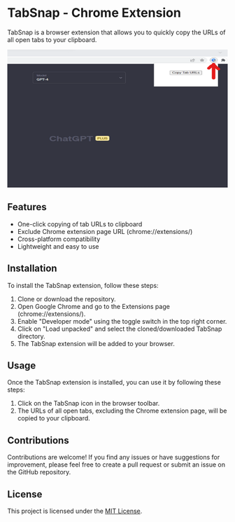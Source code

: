 # TabSnap - Chrome Extension

TabSnap is a browser extension that allows you to quickly copy the URLs of all open tabs to your clipboard.

![TabSnap Screenshot](screenshot.png)


## Features

- One-click copying of tab URLs to clipboard
- Exclude Chrome extension page URL (chrome://extensions/)
- Cross-platform compatibility
- Lightweight and easy to use

## Installation

To install the TabSnap extension, follow these steps:

1. Clone or download the repository.
2. Open Google Chrome and go to the Extensions page (chrome://extensions/).
3. Enable "Developer mode" using the toggle switch in the top right corner.
4. Click on "Load unpacked" and select the cloned/downloaded TabSnap directory.
5. The TabSnap extension will be added to your browser.

## Usage

Once the TabSnap extension is installed, you can use it by following these steps:

1. Click on the TabSnap icon in the browser toolbar.
2. The URLs of all open tabs, excluding the Chrome extension page, will be copied to your clipboard.

## Contributions

Contributions are welcome! If you find any issues or have suggestions for improvement, please feel free to create a pull request or submit an issue on the GitHub repository.

## License

This project is licensed under the [MIT License](LICENSE).
